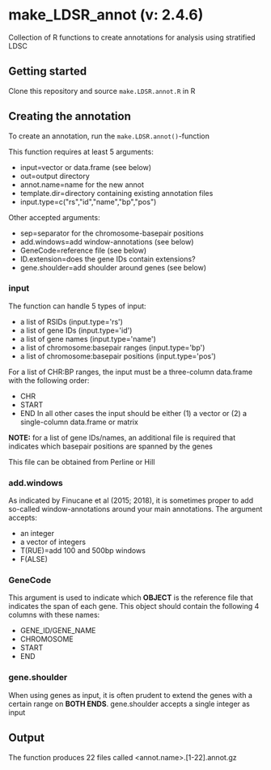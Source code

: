 # make_LDSR_annot (v: 2.4.6)
Collection of R functions to create annotations for analysis using stratified LDSC

## Getting started
Clone this repository and source `make.LDSR.annot.R` in R

## Creating the annotation
To create an annotation, run the `make.LDSR.annot()`-function

This function requires at least 5 arguments:
- input=vector or data.frame (see below)
- out=output directory
- annot.name=name for the new annot
- template.dir=directory containing existing annotation files
- input.type=c("rs","id","name","bp","pos")

Other accepted arguments:
- sep=separator for the chromosome-basepair positions
- add.windows=add window-annotations (see below)
- GeneCode=reference file (see below)
- ID.extension=does the gene IDs contain extensions?
- gene.shoulder=add shoulder around genes (see below)

### input
The function can handle 5 types of input:
- a list of RSIDs (input.type='rs')
- a list of gene IDs (input.type='id')
- a list of gene names (input.type='name')
- a list of chromosome:basepair ranges (input.type='bp')
- a list of chromosome:basepair positions (input.type='pos')

For a list of CHR:BP ranges, the input must be a three-column data.frame with the following order:
- CHR
- START
- END
In all other cases the input should be either (1) a vector or (2) a single-column data.frame or matrix

**NOTE:** for a list of gene IDs/names, an additional file is required that indicates which basepair positions are spanned by the genes

This file can be obtained from Perline or Hill

### add.windows
As indicated by Finucane et al (2015; 2018), it is sometimes proper to add so-called window-annotations around your main annotations. The argument accepts:
- an integer
- a vector of integers
- T(RUE)=add 100 and 500bp windows
- F(ALSE)

### GeneCode
This argument is used to indicate which **OBJECT** is the reference file that indicates the span of each gene. This object should contain the following 4 columns with these names:
- GENE_ID/GENE_NAME
- CHROMOSOME
- START
- END

### gene.shoulder
When using genes as input, it is often prudent to extend the genes with a certain range on **BOTH ENDS**. gene.shoulder accepts a single integer as input

## Output
The function produces 22 files called <annot.name>.[1-22].annot.gz

